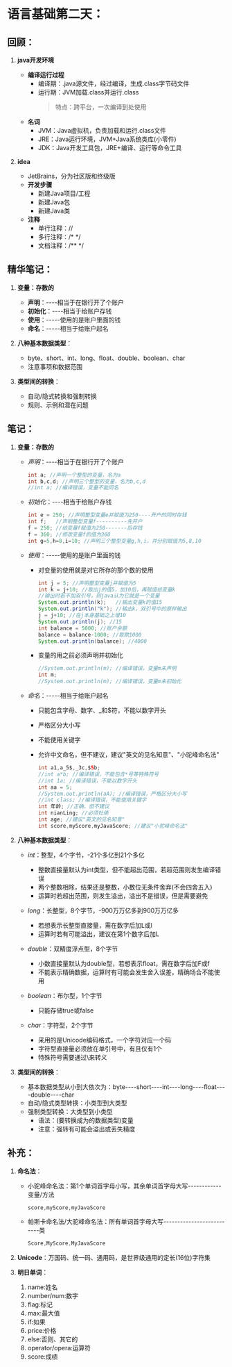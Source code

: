 # 语言基础第二天：

## 回顾：

1. **java开发环境**
    - **编译运行过程**
        - 编译期：.java源文件，经过编译，生成.class字节码文件
        - 运行期：JVM加载.class并运行.class
          > 特点：跨平台，一次编译到处使用
    - **名词**
        - JVM：Java虚拟机，负责加载和运行.class文件
        - JRE：Java运行环境，JVM+Java系统类库(小零件)
        - JDK：Java开发工具包，JRE+编译、运行等命令工具

2. **idea**
    - JetBrains，分为社区版和终级版
    - **开发步骤**
        - 新建Java项目/工程
        - 新建Java包
        - 新建Java类
    - **注释**
        - 单行注释：//
        - 多行注释：/*   */
        - 文档注释：/**     */

## 精华笔记：

1. **变量：存数的**
    - **声明**：----相当于在银行开了个账户
    - **初始化**：----相当于给账户存钱
    - **使用**：-----使用的是账户里面的钱
    - **命名**：-----相当于给账户起名

2. **八种基本数据类型**：
    - byte、short、int、long、float、double、boolean、char
    - 注意事项和数据范围

3. **类型间的转换**：
    - 自动/隐式转换和强制转换
    - 规则、示例和潜在问题

## 笔记：

1. **变量：存数的**

    - *声明*：----相当于在银行开了个账户

      ```java
      int a; //声明一个整型的变量，名为a
      int b,c,d; //声明三个整型的变量，名为b,c,d
      //int a; //编译错误，变量不能同名
      ```

    - *初始化*：----相当于给账户存钱

      ```java
      int e = 250; //声明整型变量e并赋值为250----开户的同时存钱
      int f;   //声明整型变量f----------先开户
      f = 250; //给变量f赋值为250-------后存钱
      f = 360; //修改变量f的值为360
      int g=5,h=8,i=10; //声明三个整型变量g,h,i，并分别赋值为5,8,10
      ```

    - *使用*：-----使用的是账户里面的钱

        - 对变量的使用就是对它所存的那个数的使用

          ```java
          int j = 5; //声明整型变量j并赋值为5
          int k = j+10; //取出j的值5，加10后，再赋值给变量k
          //输出时若不加双引号，则java认为它就是一个变量
          System.out.println(k);   //输出变量k的值15
          System.out.println("k"); //输出k，双引号中的原样输出
          j = j+10; //在j本身基础之上增10
          System.out.println(j); //15
          int balance = 5000; //账户余额
          balance = balance-1000; //取款1000
          System.out.println(balance); //4000
          ```

        - 变量的用之前必须声明并初始化

          ```java
          //System.out.println(m); //编译错误，变量m未声明
          int m;
          //System.out.println(m); //编译错误，变量m未初始化
          ```

    - *命名*：-----相当于给账户起名

        - 只能包含字母、数字、_和$符，不能以数字开头
        - 严格区分大小写
        - 不能使用关键字
        - 允许中文命名，但不建议，建议"英文的见名知意"、"小驼峰命名法"

          ```java
          int a1,a_5$,_3c,$5b;
          //int a*b; //编译错误，不能包含*号等特殊符号
          //int 1a; //编译错误，不能以数字开头
          int aa = 5;
          //System.out.println(aA); //编译错误，严格区分大小写
          //int class; //编译错误，不能使用关键字
          int 年龄; //正确，但不建议
          int nianLing; //必须杜绝
          int age; //建议"英文的见名知意"
          int score,myScore,myJavaScore; //建议"小驼峰命名法"
          ```

2. **八种基本数据类型**：

    - *int*：整型，4个字节，-21个多亿到21个多亿
        - 整数直接量默认为int类型，但不能超出范围，若超范围则发生编译错误
        - 两个整数相除，结果还是整数，小数位无条件舍弃(不会四舍五入)
        - 运算时若超出范围，则发生溢出，溢出不是错误，但是需要避免

    - *long*：长整型，8个字节，-900万万亿多到900万万亿多
        - 若想表示长整型直接量，需在数字后加L或l
        - 运算时若有可能溢出，建议在第1个数字后加L

    - *double*：双精度浮点型，8个字节
        - 小数直接量默认为double型，若想表示float，需在数字后加F或f
        - 不能表示精确数据，运算时有可能会发生舍入误差，精确场合不能使用

    - *boolean*：布尔型，1个字节
        - 只能存储true或false

    - *char*：字符型，2个字节
        - 采用的是Unicode编码格式，一个字符对应一个码
        - 字符型直接量必须放在单引号中，有且仅有1个
        - 特殊符号需要通过\来转义

3. **类型间的转换**：
    - 基本数据类型从小到大依次为：byte----short----int----long----float----double----char
    - 自动/隐式类型转换：小类型到大类型
    - 强制类型转换：大类型到小类型
        - 语法：(要转换成为的数据类型)变量
        - 注意：强转有可能会溢出或丢失精度

## 补充：

1. **命名法**：

    - 小驼峰命名法：第1个单词首字母小写，其余单词首字母大写------------变量/方法
      ```java
      score,myScore,myJavaScore
      ```
    - 帕斯卡命名法/大驼峰命名法：所有单词首字母大写--------------------------类
      ```java
      Score,MyScore,MyJavaScore
      ```

2. **Unicode**：万国码、统一码、通用码，是世界级通用的定长(16位)字符集

3. **明日单词**：

    1. name:姓名
    2. number/num:数字
    3. flag:标记
    4. max:最大值
    5. if:如果
    6. price:价格
    7. else:否则、其它的
    8. operator/opera:运算符
    9. score:成绩

